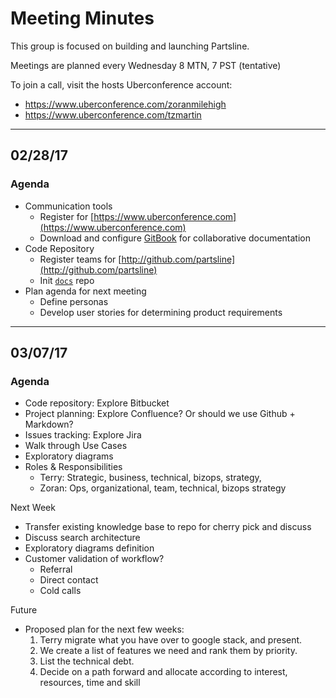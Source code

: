 # Meeting Minutes

This group is focused on building and launching Partsline.

Meetings are planned every Wednesday 8 MTN, 7 PST \(tentative\)

To join a call, visit the hosts Uberconference account: 

* https://www.uberconference.com/zoranmilehigh
* https://www.uberconference.com/tzmartin

---

## 02/28/17

### Agenda 

* Communication tools
  * Register for [https://www.uberconference.com](https://www.uberconference.com)
  * Download and configure [GitBook](https://www.gitbook.com) for collaborative documentation
* Code Repository
  * Register teams for [http://github.com/partsline](http://github.com/partsline)
  * Init [`docs`](http://github.com/partsline/docs) repo
* Plan agenda for next meeting
  * Define personas
  * Develop user stories for determining product requirements

---

## 03/07/17

### Agenda

* Code repository: Explore Bitbucket
* Project planning: Explore Confluence? Or should we use Github + Markdown?
* Issues tracking: Explore Jira
* Walk through Use Cases
* Exploratory diagrams
* Roles & Responsibilities
	* Terry: Strategic, business, technical, bizops, strategy, 
	* Zoran: Ops, organizational, team, technical, bizops strategy

Next Week

* Transfer existing knowledge base to repo for cherry pick and discuss
* Discuss search architecture 
* Exploratory diagrams definition
* Customer validation of workflow?
	* Referral
	* Direct contact
	* Cold calls

Future

* Proposed plan for the next few weeks:
	1. Terry migrate what you have over to google stack, and present.
	2. We create a list of features we need and rank them by priority.
	3. List the technical debt.
	4. Decide on a path forward and allocate according to interest, resources, time and skill
